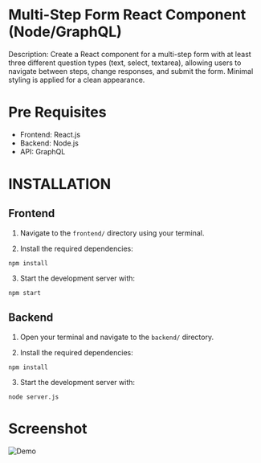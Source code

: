 # Multi-Step Form React Component (Node/GraphQL)

Description: 
Create a React component for a multi-step form with at least three different question types (text, select, textarea), allowing users to navigate between steps, change responses, and submit the form. Minimal styling is applied for a clean appearance.

# Pre Requisites

- Frontend: React.js
- Backend: Node.js
- API: GraphQL

# INSTALLATION

## Frontend
1. Navigate to the `frontend/` directory using your terminal.

2. Install the required dependencies:
```
npm install
```

3. Start the development server with:
```
npm start
```
## Backend
1. Open your terminal and navigate to the `backend/` directory.

2. Install the required dependencies:
```
npm install
```

3. Start the development server with:
```
node server.js
```

# Screenshot
![Demo](https://github.com/Mirza-Hassan/React_Multi-Step_Form/assets/17096257/2e996b0c-2294-4494-905d-eabcc6d4796c)
